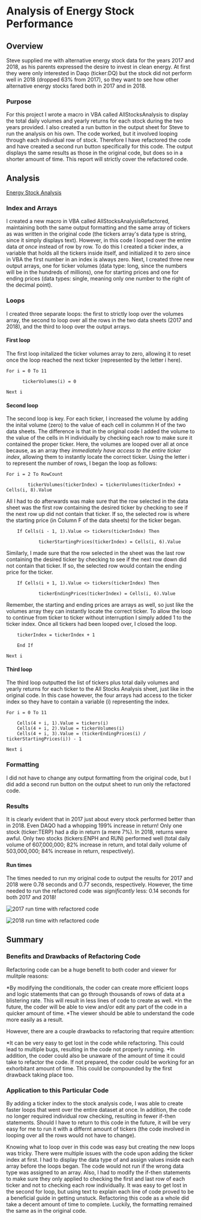 # Analysis of Energy Stock Performance

## Overview
Steve supplied me with alternative energy stock data for the years 2017 and 2018, as his parents expressed the desire to invest in clean energy.  At first they were only interested in Daqo (ticker:DQ) but the stock did not perform well in 2018 (dropped 63% from 2017), so they want to see how other alternative energy stocks fared both in 2017 and in 2018.  

### Purpose
For this project I wrote a macro in VBA called AllStocksAnalysis to display the total daily volumes and yearly returns for each stock during the two years provided.  I also created a run button in the output sheet for Steve to run the analysis on his own.  The code worked, but it involved looping through each individual row of stock.  Therefore I have refactored the code and have created a second run button specifically for this code.  The output displays the same results as those in the original code, but does so in a shorter amount of time.  This report will strictly cover the refactored code.

## Analysis

[Energy Stock Analysis](https://github.com/MaxV6ft4/stock-analysis/blob/main/VBA_Challenge.xlsm)

### Index and Arrays
I created a new macro in VBA called AllStocksAnalysisRefactored, maintaining both the same output formatting and the same array of tickers as was written in the original code (the tickers array's data type is string, since it simply displays text).  However, in this code I looped over the entire data *at once* instead of row by row.  To do this I created a ticker index, a variable that holds all the tickers inside itself, and initialized it to zero since in VBA the first number in an index is always zero.  Next, I created three new output arrays, one for ticker volumes (data type: long, since the numbers will be in the hundreds of millions), one for starting prices and one for ending prices (data types: single, meaning only one number to the right of the decimal point).

### Loops
I created three separate loops: the first to strictly loop over the volumes array, the second to loop over all the rows in the two data sheets (2017 and 2018), and the third to loop over the output arrays.

#### First loop
The first loop initalized the ticker volumes array to zero, allowing it to reset once the loop reached the next ticker (represented by the letter i here).

    For i = 0 To 11
    
          tickerVolumes(i) = 0
          
    Next i
        

#### Second loop
The second loop is key.  For each ticker, I increased the volume by adding the inital volume (zero) to the value of each cell in colummn H of the two data sheets.  The difference is that in the original code I added the volume to the value of the cells in H individually by checking each row to make sure it contained the proper ticker.  Here, the volumes are looped over all at once because, as an array they *immediately have access to the entire ticker index*, allowing them to instantly locate the correct ticker.  Using the letter i to represent the number of rows, I began the loop as follows:

    For i = 2 To RowCount
    
            tickerVolumes(tickerIndex) = tickerVolumes(tickerIndex) + Cells(i, 8).Value

All I had to do afterwards was make sure that the row selected in the data sheet was the first row containing the desired ticker by checking to see if the next row up did not contain that ticker.  If so, the selected row is where the starting price (in Column F of the data sheets) for the ticker began.  

        If Cells(i - 1, 1).Value <> tickers(tickerIndex) Then
            
                tickerStartingPrices(tickerIndex) = Cells(i, 6).Value
                

Similarly, I made sure that the row selected in the sheet was the last row containing the desired ticker by checking to see if the next row down did not contain that ticker.  If so, the selected row would contain the ending price for the ticker.  

        If Cells(i + 1, 1).Value <> tickers(tickerIndex) Then
            
                tickerEndingPrices(tickerIndex) = Cells(i, 6).Value

Remember, the starting and ending prices are arrays as well, so just like the volumes array they can instantly locate the correct ticker.  To allow the loop to continue from ticker to ticker without interruption I simply added 1 to the ticker index.  Once all tickers had been looped over, I closed the loop.

        tickerIndex = tickerIndex + 1
        
        End If
        
    Next i

#### Third loop
The third loop outputted the list of tickers plus total daily volumes and yearly returns for each ticker to the All Stocks Analysis sheet, just like in the original code.  In this case however, the four arrays had access to the ticker index so they have to contain a variable (i) representing the index.

    For i = 0 To 11
        
        Cells(4 + i, 1).Value = tickers(i)
        Cells(4 + i, 2).Value = tickerVolumes(i)
        Cells(4 + i, 3).Value = (tickerEndingPrices(i) / tickerStartingPrices(i)) - 1
        
    Next i

### Formatting
I did not have to change any output formatting from the original code, but I did add a second run button on the output sheet to run only the refactored code.

### Results
It is clearly evident that in 2017 just about every stock performed better than in 2018. Even DAQO had a whopping 199% increase in return!  Only one stock (ticker:TERP) had a dip in return (a mere 7%).  In 2018, returns were awful.  Only two stocks (tickers:ENPH and RUN) performed well (total daily volume of 607,000,000; 82% increase in return, and total daily volume of 503,000,000; 84% increase in return, respectively).

#### Run times
The times needed to run my original code to output the results for 2017 and 2018 were 0.78 seconds and 0.77 seconds, respectively.  However, the time needed to run the refactored code was *significantly* less: 0.14 seconds for both 2017 and 2018!

![2017 run time with refactored code](https://github.com/MaxV6ft4/stock-analysis/blob/main/Resources/VBA_Challenge_2017.png)

![2018 run time with refactored code](https://github.com/MaxV6ft4/stock-analysis/blob/main/Resources/VBA_Challenge_2018.png)

## Summary

### Benefits and Drawbacks of Refactoring Code
Refactoring code can be a huge benefit to both coder and viewer for mulitple reasons:

*By modifying the conditionals, the coder can create more efficient loops and logic statements that can go through thousands of rows of data at a blistering rate.  This will result in less lines of code to create as well.
*In the future, the coder will be able to view and/or edit any part of the code in a quicker amount of time.
*The viewer should be able to understand the code more easily as a result.

However, there are a couple drawbacks to refactoring that require attention:

*It can be very easy to get lost in the code while refactoring.  This could lead to multiple bugs, resulting in the code not properly running.
*In addition, the coder could also be unaware of the amount of time it could take to refactor the code.  If not prepared, the coder could be working for an exhorbitant amount of time.  This could be compounded by the first drawback taking place too.

### Application to this Particular Code

By adding a ticker index to the stock analysis code, I was able to create faster loops that went over the entire dataset at once.  In addition, the code no longer required individual row checking, resulting in fewer if-then statements.  Should I have to return to this code in the future, it will be very easy for me to run it with a differnt amount of tickers (the code involved in looping over all the rows would not have to change).

Knowing what to loop over in this code was easy but creating the new loops was tricky.  There were multiple issues with the code upon adding the ticker index at first.  I had to display the data type of and assign values inside each array before the loops began.  The code would not run if the wrong data type was assigned to an array.  Also, I had to modify the if-then statements to make sure they only applied to checking the first and last row of each ticker and not to checking each row individually.  It was easy to get lost in the second for loop, but using text to explain each line of code proved to be a beneficial guide in getting unstuck.  Refactoring this code as a whole did take a decent amount of time to complete.  Luckily, the formatting remained the same as in the original code.
